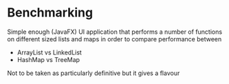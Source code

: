 # Benchmarking

Simple enough (JavaFX) UI application that performs a number of functions on different sized lists and maps in order to compare performance between
- ArrayList vs LinkedList
- HashMap vs TreeMap

Not to be taken as particularly definitive but it gives a flavour
